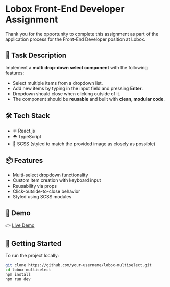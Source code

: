 # Lobox Front-End Developer Assignment

Thank you for the opportunity to complete this assignment as part of the application process for the Front-End Developer position at Lobox.

## 🧩 Task Description

Implement a **multi drop-down select component** with the following features:

- Select multiple items from a dropdown list.
- Add new items by typing in the input field and pressing **Enter**.
- Dropdown should close when clicking outside of it.
- The component should be **reusable** and built with **clean, modular code**.

## 🛠 Tech Stack

- ⚛️ React.js
- ⛑ TypeScript
- 🎨 SCSS (styled to match the provided image as closely as possible)

## 📦 Features

- Multi-select dropdown functionality
- Custom item creation with keyboard input
- Reusability via props
- Click-outside-to-close behavior
- Styled using SCSS modules

## 🚀 Demo

👉 [Live Demo](https://parham-ab-dropdown-assignment-lobox.netlify.app/) <!-- Replace with actual deployment link, e.g., Vercel, Netlify -->

## 🧪 Getting Started

To run the project locally:

```bash
git clone https://github.com/your-username/lobox-multiselect.git
cd lobox-multiselect
npm install
npm run dev
